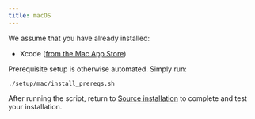 ```yaml
---
title: macOS
---
```


We assume that you have already installed:

* Xcode ([from the Mac App Store](https://itunes.apple.com/us/app/xcode/id497799835))

Prerequisite setup is otherwise automated. Simply run:

```
./setup/mac/install_prereqs.sh
```

After running the script, return to [Source installation](/from_source.html) to complete and test your
installation.
